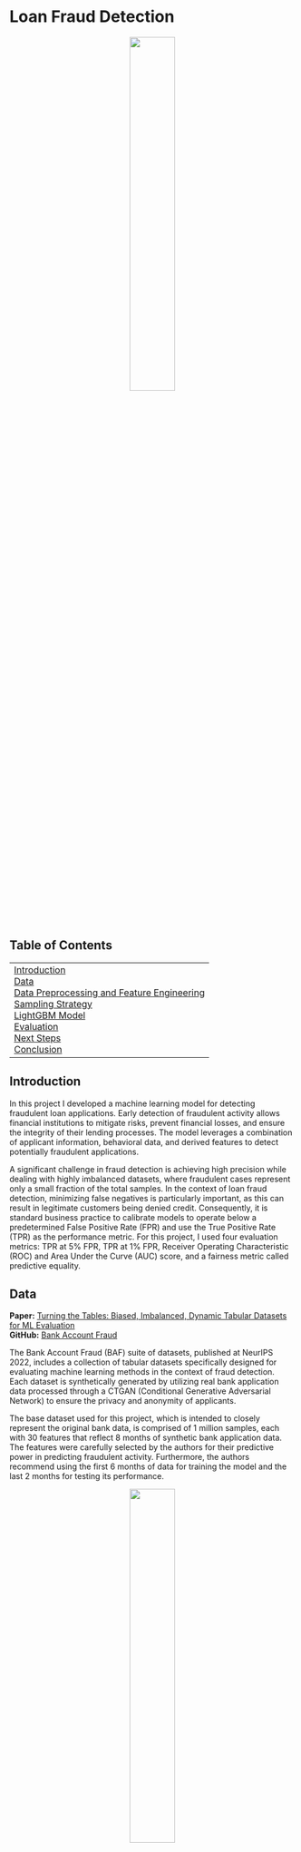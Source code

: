 # Loan Fraud Detection
<p align="center">
<img src="https://plus.unsplash.com/premium_photo-1661672185492-d07613b7600f?w=500&auto=format&fit=crop&q=60&ixlib=rb-4.0.3&ixid=M3wxMjA3fDB8MHxzZWFyY2h8NXx8bG9hbiUyMGZyYXVkfGVufDB8fDB8fHww" style="width: 40%;">
</p>

## Table of Contents 
<table>
<tr>
<td>
<a href="#introduction">Introduction</a><br>
<a href="#data">Data</a><br>
<a href="#data-preprocessing">Data Preprocessing and Feature Engineering</a><br>
<a href="#sampling">Sampling Strategy</a><br>
<a href="#model-training">LightGBM Model</a><br>
<a href="#evaluation">Evaluation</a><br>
<a href="#next-steps">Next Steps</a><br>
<a href="#conclusion">Conclusion</a>
</td>
</tr>
</table>

## Introduction
<a name="introduction"></a>

In this project I developed a machine learning model for detecting fraudulent loan applications. Early detection of fraudulent activity allows financial institutions to mitigate risks, prevent financial losses, and ensure the integrity of their lending processes. The model leverages a combination of applicant information, behavioral data, and derived features to detect potentially fraudulent applications.

A significant challenge in fraud detection is achieving high precision while dealing with highly imbalanced datasets, where fraudulent cases represent only a small fraction of the total samples. In the context of loan fraud detection, minimizing false negatives is particularly important, as this can result in legitimate customers being denied credit. Consequently, it is standard business practice to calibrate models to operate below a predetermined False Positive Rate (FPR) and use the True Positive Rate (TPR) as the performance metric. For this project, I used four evaluation metrics: TPR at 5% FPR, TPR at 1% FPR, Receiver Operating Characteristic (ROC) and Area Under the Curve (AUC) score, and a fairness metric called predictive equality.

## Data
<a name="data"></a>
**Paper:** [Turning the Tables: Biased, Imbalanced, Dynamic Tabular Datasets for ML Evaluation](https://arxiv.org/abs/2211.13358)  
**GitHub:** [Bank Account Fraud](https://github.com/feedzai/bank-account-fraud)

The Bank Account Fraud (BAF) suite of datasets, published at NeurIPS 2022, includes a collection of tabular datasets specifically designed for evaluating machine learning methods in the context of fraud detection. Each dataset is synthetically generated by utilizing real bank application data processed through a CTGAN (Conditional Generative Adversarial Network) to ensure the privacy and anonymity of applicants. 

The base dataset used for this project, which is intended to closely represent the original bank data, is comprised of 1 million samples, each with 30 features that reflect 8 months of synthetic bank application data. The features were carefully selected by the authors for their predictive power in predicting fraudulent activity. Furthermore, the authors recommend using the first 6 months of data for training the model and the last 2 months for testing its performance.

<p align="center">
<img src="https://github.com/MattPickard/Data-Science-Portfolio/blob/main/Images/fraud_distribution.png?raw=true" style="width: 40%;">
</p>
<p align="center"><i>The dataset exhibits a significant class imbalance, with only 1.10% of samples labeled fraudulent.</i></p>

## Preprocessing and Feature Engineering
<a name="data-preprocessing"></a>
**Code:** [**Preprocessing**](https://github.com/MattPickard/Data-Science-Portfolio/blob/main/Loan%20Fraud%20Detection%20Project/preprocess.ipynb)

The following steps were taken to prepare the data for training the model:

1. **Feature Removal**: The `device_fraud_count` feature was removed because it contained no positive examples in this dataset, which would not contribute to the model's learning.
2. **Data Splitting**: The dataset was divided into training and testing sets. The training set includes data from months 0 to 5, while the testing set includes data from months 6 to 7. This split allows for evaluating the model's performance on unseen data.
    - After the split, the training set contained **794,989 samples**, and the testing set contained **205,010 samples**.
3. **Feature Engineering**: An `income-to-credit-limit` ratio feature was created to better understand the relationship between an applicant's income and their proposed credit limit.
4. **Robust Scaling**: Robust scaling was applied to numerical features to scale them appropriately while effectively handling outliers.
5. **Log Scaling**: Log scaling was applied to the `days_since_request`, `zip_count_4w`, and `proposed_credit_limit` features to normalize their skewed distributions. (Refer to the Q-Q plots shown below for a visual representation of their skewed distributions.)
6. **Encoding Categorical Features**: One-hot encoding was performed on categorical features. This approach outperformed ordinal encoding, perhaps due to the small number of categories.
7. **Memory Optimization**: Numerical columns were downcasted to more efficient data types to optimize memory usage.
---
<p align="center">
<img src="https://github.com/MattPickard/Data-Science-Portfolio/blob/main/Images/q-q_plots.png?raw=true">
</p>
<p align="center"><i>Q-Q plots are used to compare the distribution to a theoretical normal distribution. The closer the points are to the line, the more normal the distribution.</i></p>

## Sampling Strategy
<a name="sampling"></a>
**Code:** [**Sampling**](https://github.com/MattPickard/Data-Science-Portfolio/blob/main/Loan%20Fraud%20Detection%20Project/sampling.ipynb)

To tackle the significant class imbalance in the dataset, I employed a mixed sampling strategy of random undersampling and the Synthetic Minority Over-sampling Technique for Nominal and Continuous Features (SMOTENC) to construct a balanced training set. This mixed approach proved to be more effective than simply using LightGBM's class weight training and simple random undersampling. 

After applying the sampling techniques, the training set, which consists of 57,057 samples, was composed as follows:

- **Real Fraudulent Samples:** Representing 1/12 of the training set
- **Synthetic Fraudulent Samples:** Created using SMOTENC, accounting for 5/12 of the training set
- **Real Non-Fraudulent Samples:** Selected through random undersampling to achieve a balanced class distribution

To maximize the real fraudulent class sample representation within the training set, the validation set was created using synthetic positive samples created using SMOTENC. While this may lead to an overly optimistic assessment of model performance on the validation set, it still provides valuable early stopping feedback to mitigate overfitting during the training process.

## LightGBM Model
<a name="model-training"></a>
**Code:** [**LightGBM Model**](https://github.com/MattPickard/Data-Science-Portfolio/blob/main/Loan%20Fraud%20Detection%20Project/lightgbm_model.ipynb)

LightGBM is a powerful gradient boosting framework that utilizes tree-based learning algorithms. I also experimented with CatBoost, another gradient boosting framework, but I found that LightGBM yielded slightly better performance, particularly after implementing a mixed sampling strategy.

To optimize the model's performance, I employed Optuna for hyperparameter tuning. This process helped identify the optimal set of hyperparameters aimed at maximizing the ROC AUC score. The final configuration for training the model is as follows:

- **Objective**: "binary"
- **Metric**: "AUC"
- **Num_leaves**: 230
- **Max_depth**: 25
- **Learning_rate**: 0.071
- **Feature_fraction**: 0.254

After training, in-built feature importance metrics can be called to see which features are most influential in the model's predictions. Below is a list of the top 10 features ranked by their importance. The complete list can be found in the code.

| Rank | Feature | Importance |
|------|--------------------------|------------|
| 1 | velocity_4w | 1937 |
| 2 | days_since_request | 1919 |
| 3 | zip_count_4w | 1638 |
| 4 | velocity_24h | 1542 |
| 5 | velocity_6h | 1531 |
| 6 | name_email_similarity | 1491 |
| 7 | intended_balcon_amount | 1343 |
| 8 | session_length_in_minutes| 1332 |
| 9 | credit_risk_score | 1300 |
| 10 | bank_branch_count_8w | 1174 |

## Evaluation
<a name="evaluation"></a>
**Code:** [**Evaluation**](https://github.com/MattPickard/Data-Science-Portfolio/blob/main/Loan%20Fraud%20Detection%20Project/evaluation.ipynb)

The model was evaluated using the following metrics: 

### 1. ROC Curve and AUC Score

<img src="https://github.com/MattPickard/Data-Science-Portfolio/blob/main/Images/roc_curve.png?raw=true" style="width: 50%;">

**ROC AUC Score:** 0.890

The ROC curve displayed above illustrates the trade-off between the True Positive Rate (TPR) and the False Positive Rate (FPR). The ROC curve is typically paired with the AUC score, which measures the classifier's ability to distinguish between positive and negative classes by calculating the area under the ROC curve. An AUC score of 0.5 indicates performance equivalent to random guessing, whereas a score of 1.0 signifies a perfect classifier.

---
### 2. True Positive Rate at 5% FPR:

**Global #1 Ranked Model from Academic Literature According to paperswithcode.com:** 54.3% ([Paper Link](https://arxiv.org/abs/2401.05240))  
**This Model:** 53.93% 

Due to the imbalanced nature of the dataset, it is important to understand that accuracy is not an appropriate metric for evaluating the model's performance. For example, in a dataset where only around 1% of transactions are fraudulent, a model that predicts every transaction as non-fraudulent would achieve an accuracy of 99% but with 0% TPR. Instead, we evaluate the TPR at a set FPR as our primary evaluation metric. Setting a desired FPR allows for a bank to choose a threshold that best balances fraud detection with ensuring loan officers are not overburdened with false positives. TPR at a 5% FPR is suggested as the primary performance metric in the original BAF paper. 

To have a model maintain a specified FPR for its predictions, the model's probability threshold for making predictions can be adjusted. While models usually use a threshold of 0.5, this can be adjusted to change the behavior of the model into being more or less strict with its predictions.

---
### 3. True Positive Rate at 1% FPR:

**Global #1 Ranked Model from Academic Literature According to paperswithcode.com:** 25.2% ([Paper Link](https://arxiv.org/abs/2408.12989))  
**This Model:** 25.57%

Banks may also be interested in the model's TPR at 1% FPR, as it reduces the likelihood of legitimate transactions being incorrectly flagged as fraudulent. This approach identifies fewer fraudulent cases, but it enhances customer trust and reduces the resources required for investigating false positives.

---
### 4. Predictive Equality:

**Model's Predictive Equality at 5% FPR:** 99.49%  
**Model's Predictive Equality at 1% FPR:** 99.71%

The authors of the BAF paper also proposed a fairness metric known as the predictive equality score. This score assesses the difference in 
FPR between specific groups: applicants aged over 50 and those under 50. A predictive equality score of 100% signifies that there is perfect equality in FPR between these two groups. Implementing such metrics can be useful for identifying model bias and ensuring compliance with regulatory standards. The BAF suite provides several biased datasets that can be utilized to test techniques aimed at reducing bias. However, this project used the base dataset, which was not specifically engineered to be biased.

## Next Steps
<a name="next-steps"></a>

### Implementation
- Build a real-time prediction pipeline incorporating request queuing to effectively manage high-traffic situations.
- Utilize SHAP (SHapley Additive exPlanations) values to enhance the transparency and interpretability of model predictions.
- Design a user-friendly dashboard for loan officers, enabling them to interpret and understand the model's predictions.

### Model Robustness
- Perform adversarial testing to assess the model's ability to withstand common fraud evasion techniques.
- Expand the feature set to include new and emerging fraud patterns and techniques.

### Business Integration
- Perform cost-benefit analyses at different False Positive Rate thresholds to optimize the model's business value.
- Calculate and track ROI metrics, including cost savings from prevented fraud and operational efficiency gains.

## Conclusion
<a name="conclusion"></a>

This project demonstrates the development of a loan fraud detection model that achieves performance on par with academic research. These results were achieved through careful feature engineering, a mixed sampling strategy to address class imbalance, and optimized LightGBM implementation. Models like this are highly useful in financial sectors where minimizing false positives is critical, such as in the case of loan fraud detection. By reducing the number of legitimate loan applications incorrectly flagged as fraudulent, the model positively impacts customer experience by maintaining trust and satisfaction. From a business perspective, it lowers operational costs associated with investigating false alarms and ensures efficient allocation of resources toward genuine fraud cases. This balance is essential for financial institutions to effectively combat fraud while maintaining a positive customer experience. If you have any comments or questions, please feel free to reach out!
